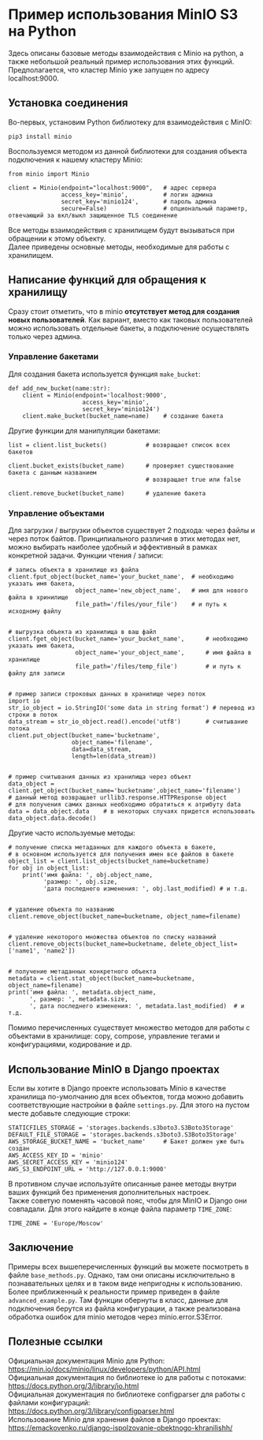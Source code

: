 # Пример использования MinIO S3 на Python
Здесь описаны базовые методы взаимодействия с Minio на python, а также небольшой 
реальный пример использования этих функций.  
Предполагается, что кластер Minio уже запущен по адресу localhost:9000.  

## Установка соединения
Во-первых, установим Python библиотеку для взаимодействия с MinIO:  
```
pip3 install minio
```  
Воспользуемся методом из данной библиотеки для создания объекта подключения
к нашему кластеру Minio:  
```Py
from minio import Minio

client = Minio(endpoint="localhost:9000",   # адрес сервера
               access_key='minio',          # логин админа
               secret_key='minio124',       # пароль админа
               secure=False)                # опциональный параметр, отвечающий за вкл/выкл защищенное TLS соединение
```
Все методы взаимодействия с хранилищем будут вызываться при обращении к этому объекту.  
Далее приведены основные методы, необходимые для работы с хранилищем.

## Написание функций для обращения к хранилищу
Сразу стоит отметить, что в minio **отсутствует метод для создания новых пользователей**.
Как вариант, вместо как таковых пользователей можно использовать отдельные бакеты, 
а подключение осуществлять только через админа.

### Управление бакетами
Для создания бакета используется функция `make_buсket`:
```Py
def add_new_bucket(name:str):
    client = Minio(endpoint='localhost:9000',
                     access_key='minio',
                     secret_key='minio124')
    client.make_bucket(bucket_name=name)    # создание бакета
```
Другие функции для манипуляции бакетами:
```Py
list = client.list_buckets()           # возвращает список всех бакетов

client.bucket_exists(bucket_name)      # проверяет существование бакета с данным названием
                                       # возвращает true или false    

client.remove_bucket(bucket_name)      # удаление бакета
```

### Управление объектами
Для загрузки / выгрузки объектов существует 2 подхода: через файлы и через поток байтов. 
Принципиального различия в этих методах нет, можно выбирать наиболее удобный и эффективный 
в рамках конкретной задачи. Функции чтения / записи:
```Py
# запись объекта в хранилище из файла
client.fput_object(bucket_name='your_bucket_name',  # необходимо указать имя бакета,
                   object_name='new_object_name',   # имя для нового файла в хринилище
                   file_path='/files/your_file')    # и путь к исходному файлу


# выгрузка объекта из хранилища в ваш файл              
client.fget_object(bucket_name='your_bucket_name',      # необходимо указать имя бакета,  
                   object_name='your_object_name',      # имя файла в хранилище
                   file_path='/files/temp_file')        # и путь к файлу для записи
                   
                   
# пример записи строковых данных в хранилище через поток
import io
str_io_object = io.StringIO('some data in string format') # перевод из строки в поток
data_stream = str_io_object.read().encode('utf8')       # считывание потока
client.put_object(bucket_name='bucketname',
                  object_name='filename',
                  data=data_stream,
                  length=len(data_stream))
                  
                  
# пример считывания данных из хранилища через объект                
data_object = client.get_object(bucket_name='bucketname',object_name='filename')
# данный метод возвращает urllib3.response.HTTPResponse object
# для получения самих данных необходимо обратиться к атрибуту data
data = data_object.data    # в некоторых случаях придется использовать data_object.data.decode()
```
Другие часто используемые методы:
```Py
# получение списка метаданных для каждого объекта в бакете, 
# в основном используется для получения имен все файлов в бакете
object_list = client.list_objects(bucket_name=bucketname)
for obj in object_list:
    print('имя файла: ', obj.object_name, 
          'размер: ', obj.size, 
          'дата последнего изменения: ', obj.last_modified) # и т.д.


# удаление объекта по названию
client.remove_object(bucket_name=bucketname, object_name=filename)


# удаление некоторого множества объектов по списку названий
client.remove_objects(bucket_name=bucketname, delete_object_list=['name1', 'name2'])


# получение метаданных конкретного объекта
metadata = client.stat_object(bucket_name=bucketname, object_name=filename)
print('имя файла: ', metadata.object_name,
      ', размер: ', metadata.size,
      ', дата последнего изменения: ', metadata.last_modified)  # и т.д.
```
Помимо перечисленных существует множество методов для работы с объектами в хранилище: 
copy, compose, управление тегами и конфигурациями, кодирование и др.

## Использование MinIO в Django проектах
Если вы хотите в Django проекте использовать Minio в качестве хранилища 
по-умолчанию для всех объектов, тогда можно добавить соответствующие настройки 
в файле `settings.py`.
Для этого на пустом месте добавьте следующие строки:  
```Py
STATICFILES_STORAGE = 'storages.backends.s3boto3.S3Boto3Storage'
DEFAULT_FILE_STORAGE = 'storages.backends.s3boto3.S3Boto3Storage'
AWS_STORAGE_BUCKET_NAME = 'bucket_name'     # Бакет должен уже быть создан
AWS_ACCESS_KEY_ID = 'minio'
AWS_SECRET_ACCESS_KEY = 'minio124'
AWS_S3_ENDPOINT_URL = 'http://127.0.0.1:9000'
```
В противном случае используйте описанные ранее методы 
внутри ваших функций без применения дополнительных настроек.  
Также советую поменять часовой пояс, чтобы для MinIO и Django 
они совпадали. Для этого найдите в конце файла параметр `TIME_ZONE`:
```Py
TIME_ZONE = 'Europe/Moscow'
```

## Заключение
Примеры всех вышеперечисленных функций вы можете посмотреть в файле `base_methods.py`.
Однако, там они описаны исключительно в познавательных целях и в таком виде непригодны к использованию.  
Более приближенный к реальности пример приведен в файле `advanced_example.py`.
Там функции обернуты в класс, данные для подключения берутся из файла конфигурации, 
а также реализована обработка ошибок для minio методов через minio.error.S3Error.


## Полезные ссылки
Официальная документация Minio для Python:  
https://min.io/docs/minio/linux/developers/python/API.html  
Официальная документация по библиотеке io для работы с потоками:  
https://docs.python.org/3/library/io.html  
Официальная документация по библиотеке configparser для работы с файлами конфигураций:  
https://docs.python.org/3/library/configparser.html  
Использование Minio для хранения файлов в Django проектах:  
https://emackovenko.ru/django-ispolzovanie-obektnogo-khranilishh/
